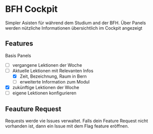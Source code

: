 # BFH Cockpit

Simpler Asisten für während dem Studium and der BFH.
Über Panels werden nützliche Informationen übersichtlich im Cockpit angezeigt
  
## Features

Basis Panels
- [ ] vergangene Lektionen der Woche
- [ ] Aktuelle Lektionen mit Relevanten Infos
  - [x] Zeit, Bezeichnung, Raum in Bern
  - [ ] erweiterte Information zum Modul
- [x] zukünftige Lektionen der Woche
- [ ] eigene Lektionen konfigurieren

## Feauture Request

Requests werde vie Issues verwaltet.
Falls dein Feature Request nicht vorhanden ist, dann ein Issue mit dem Flag feature eröffnen.
